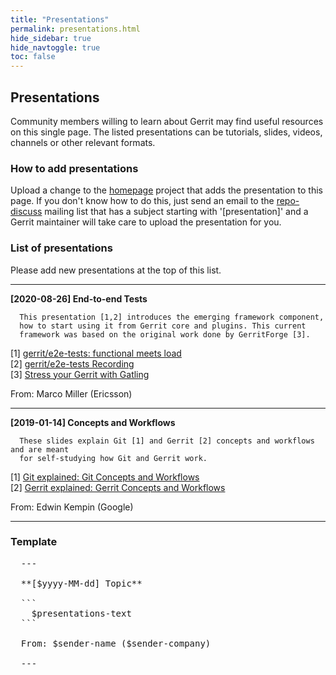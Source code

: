 ```yaml
---
title: "Presentations"
permalink: presentations.html
hide_sidebar: true
hide_navtoggle: true
toc: false
---
```


## Presentations

Community members willing to learn about Gerrit may find useful resources on this single page.
The listed presentations can be tutorials, slides, videos, channels or other relevant formats.

### How to add presentations

Upload a change to the [homepage](https://gerrit-review.googlesource.com/admin/repos/homepage)
project that adds the presentation to this page. If you don't know how to do this, just
send an email to the [repo-discuss](https://groups.google.com/forum/#!forum/repo-discuss)
mailing list that has a subject starting with '[presentation]' and a Gerrit maintainer
will take care to upload the presentation for you.

### List of presentations

Please add new presentations at the top of this list.

---

**[2020-08-26] End-to-end Tests**

```
  This presentation [1,2] introduces the emerging framework component,
  how to start using it from Gerrit core and plugins. This current
  framework was based on the original work done by GerritForge [3].
```

[1] <a href="https://docs.google.com/presentation/d/1xZShuNKHmqeKAtfLzxwllQWze9P18i2nHbTzX_lQ9r4/edit?usp=sharing">gerrit/e2e-tests: functional meets load</a><br>
[2] <a href="https://drive.google.com/file/d/19YvJbPHDmwmMVcaehI1ot6xVdoQY0QxY/view?usp=sharing">gerrit/e2e-tests Recording</a><br>
[3] <a href="https://gitenterprise.me/2019/12/20/stress-your-gerrit-with-gatling/">Stress your Gerrit with Gatling</a>

From: Marco Miller (Ericsson)

---

**[2019-01-14] Concepts and Workflows**

```
  These slides explain Git [1] and Gerrit [2] concepts and workflows and are meant
  for self-studying how Git and Gerrit work.
```

[1] <a href="https://docs.google.com/presentation/d/1IQCRPHEIX-qKo7QFxsD3V62yhyGA9_5YsYXFOiBpgkk/edit?usp=sharing">Git explained: Git Concepts and Workflows</a><br>
[2] <a href="https://docs.google.com/presentation/d/1C73UgQdzZDw0gzpaEqIC6SPujZJhqamyqO1XOHjH-uk/edit?usp=sharing">Gerrit explained: Gerrit Concepts and Workflows</a>

From: Edwin Kempin (Google)

---

### Template

<pre>
  ---

  **[$yyyy-MM-dd] Topic**

  ```
    $presentations-text
  ```

  From: $sender-name ($sender-company)

  ---
</pre>
